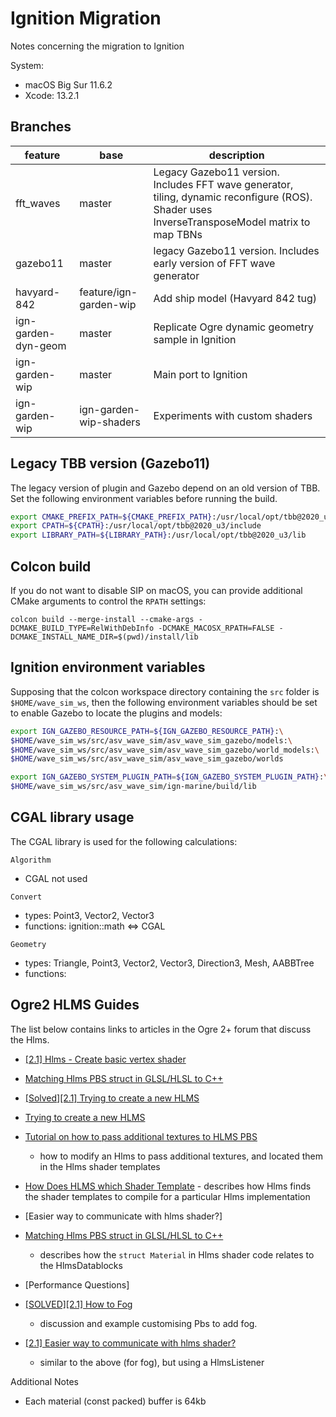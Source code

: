 
# Ignition Migration

Notes concerning the migration to Ignition

System:
- macOS Big Sur 11.6.2
- Xcode: 13.2.1

## Branches

| feature | base | description |
| --- | --- | --- |
| fft_waves | master| Legacy Gazebo11 version. Includes FFT wave generator, tiling, dynamic reconfigure (ROS). Shader uses InverseTransposeModel matrix to map TBNs |
| gazebo11 | master | legacy Gazebo11 version. Includes early version of FFT wave generator |
| havyard-842 | feature/ign-garden-wip | Add ship model (Havyard 842 tug) |
| ign-garden-dyn-geom | master | Replicate Ogre dynamic geometry sample in Ignition |
| ign-garden-wip | master | Main port to Ignition |
| ign-garden-wip | ign-garden-wip-shaders | Experiments with custom shaders |

## Legacy TBB version (Gazebo11)

The legacy version of plugin and Gazebo depend on an old version of TBB. Set the following environment
variables before running the build.

```bash
export CMAKE_PREFIX_PATH=${CMAKE_PREFIX_PATH}:/usr/local/opt/tbb@2020_u3
export CPATH=${CPATH}:/usr/local/opt/tbb@2020_u3/include
export LIBRARY_PATH=${LIBRARY_PATH}:/usr/local/opt/tbb@2020_u3/lib
```

## Colcon build

If you do not want to disable SIP on macOS, you can provide additional CMake arguments to
control the `RPATH` settings:

```
colcon build --merge-install --cmake-args -DCMAKE_BUILD_TYPE=RelWithDebInfo -DCMAKE_MACOSX_RPATH=FALSE -DCMAKE_INSTALL_NAME_DIR=$(pwd)/install/lib
```

## Ignition environment variables

Supposing that the colcon workspace directory containing the `src` folder is `$HOME/wave_sim_ws`,
then the following environment variables should be set to enable Gazebo to locate the plugins
and models:

```bash
export IGN_GAZEBO_RESOURCE_PATH=${IGN_GAZEBO_RESOURCE_PATH}:\
$HOME/wave_sim_ws/src/asv_wave_sim/asv_wave_sim_gazebo/models:\
$HOME/wave_sim_ws/src/asv_wave_sim/asv_wave_sim_gazebo/world_models:\
$HOME/wave_sim_ws/src/asv_wave_sim/asv_wave_sim_gazebo/worlds

export IGN_GAZEBO_SYSTEM_PLUGIN_PATH=${IGN_GAZEBO_SYSTEM_PLUGIN_PATH}:\
$HOME/wave_sim_ws/src/asv_wave_sim/ign-marine/build/lib
```

## CGAL library usage

The CGAL library is used for the following calculations:

`Algorithm`
- CGAL not used

`Convert`
- types: Point3, Vector2, Vector3
- functions: ignition::math <=> CGAL

`Geometry`
- types: Triangle, Point3, Vector2, Vector3, Direction3, Mesh, AABBTree
- functions:  


## Ogre2 HLMS Guides

The list below contains links to articles in the Ogre 2+ forum that discuss the Hlms. 

- [[2.1] Hlms - Create basic vertex shader](https://forums.ogre3d.org/viewtopic.php?f=2&t=85410&p=524471#p524412)

- [Matching Hlms PBS struct in GLSL/HLSL to C++](https://forums.ogre3d.org/viewtopic.php?f=25&t=84066)

- [[Solved][2.1] Trying to create a new HLMS](https://forums.ogre3d.org/viewtopic.php?f=25&t=83763&p=519279#p519340)

- [Trying to create a new HLMS](http://www.ogre3d.org/forums/viewtopic.php?f=25&t=83763)

- [Tutorial on how to pass additional textures to HLMS PBS](https://forums.ogre3d.org/viewtopic.php?f=25&t=84539)
    - how to modify an Hlms to pass additional textures, and located them in the Hlms shader templates

- [How Does HLMS which Shader Template](https://forums.ogre3d.org/viewtopic.php?f=25&t=84510)
      - describes how Hlms finds the shader templates to compile for a particular Hlms implementation 

- [Easier way to communicate with hlms shader?]

- [Matching Hlms PBS struct in GLSL/HLSL to C++](https://forums.ogre3d.org/viewtopic.php?f=25&t=84066)
    - describes how the `struct Material` in Hlms shader code relates to the HlmsDatablocks

- [Performance Questions]


- [[SOLVED][2.1] How to Fog](https://forums.ogre3d.org/viewtopic.php?f=25&t=82878)
    - discussion and example customising Pbs to add fog.

- [[2.1] Easier way to communicate with hlms shader?](https://forums.ogre3d.org/viewtopic.php?f=25&t=83081#p518819)
    - similar to the above (for fog), but using a HlmsListener

Additional Notes

- Each material (const packed) buffer is 64kb 